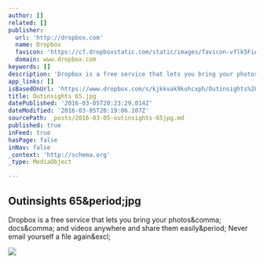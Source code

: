 ```yaml
---
author: []
related: []
publisher:
  url: 'http://dropbox.com'
  name: Dropbox
  favicon: 'https://cf.dropboxstatic.com/static/images/favicon-vflk5FiAC.ico'
  domain: www.dropbox.com
keywords: []
description: 'Dropbox is a free service that lets you bring your photos, docs, and videos anywhere and share them easily. Never email yourself a file again!'
app_links: []
isBasedOnUrl: 'https://www.dropbox.com/s/kjkkvak9kuhcxph/Outinsights%2065.jpg?dl=0'
title: Outinsights 65.jpg
datePublished: '2016-03-05T20:23:29.014Z'
dateModified: '2016-03-05T20:19:06.107Z'
sourcePath: _posts/2016-03-05-outinsights-65jpg.md
published: true
inFeed: true
hasPage: false
inNav: false
_context: 'http://schema.org'
_type: MediaObject

---
```

<article style=""><h1>Outinsights 65&amp;period;jpg</h1><p>Dropbox is a free service that lets you bring your photos&amp;comma; docs&amp;comma; and videos anywhere and share them easily&amp;period; Never email yourself a file again&amp;excl;</p><img src="https://photos-1.dropbox.com/t/2/AACV_a3Y3BIB37YY_RRRMKnuhnAQXG6aRNbqgD12lv4oUQ/12/42717630/jpeg/1024x768/2/_/0/4/Outinsights%2065.jpg/CL6jrxQgBCAFIAcoBw/kjkkvak9kuhcxph/AAD7zxdtkbCoypbZr6DMi7-la/Outinsights%2065.jpg" /></article>